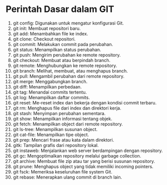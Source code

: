 # Perintah Dasar dalam GIT
1. git config: Digunakan untuk mengatur konfigurasi Git.
2. git init: Membuat repositori baru.
3. git add: Menambahkan file ke index.
4. git clone: Checkout repositori.
5. git commit: Melakukan commit pada perubahan.
6. git status: Menampilkan status perubahan.
7. git push: Mengirim perubahan ke remote repository.
8. git checkout: Membuat atau berpindah branch.
9. git remote: Menghubungkan ke remote repository.
10. git branch: Melihat, membuat, atau menghapus branch.
11. git pull: Mengambil perubahan dari remote repository.
12. git merge: Menggabungkan branch.
13. git diff: Menampilkan perbedaan.
14. git tag: Menandai commits tertentu.
15. git log: Menampilkan daftar commits.
16. git reset: Me-reset index dan bekerja dengan kondisi commit terbaru.
17. git rm: Menghapus file dari index dan direktori kerja.
18. git stash: Menyimpan perubahan sementara.
19. git show: Menampilkan informasi tentang objek.
20. git fetch: Menampilkan object dari remote repository.
21. git ls-tree: Menampilkan susunan object.
22. git cat-file: Menampilkan tipe object.
23. git prep: Mencari frase atau kata dalam direktori.
24. gitk: Tampilan grafis dari repository lokal.
25. git instaweb: Menjalankan web server berdampingan dengan repository.
26. git gc: Mengoptimalkan repository melalui garbage collection.
27. git archive: Membuat file zip atau tar yang berisi susunan repository.
28. git prune: Menghapus object yang tidak memiliki incoming pointers.
29. git fsck: Memeriksa keseluruhan file system Git.
30. git rebase: Menerapkan ulang commit di branch lain.